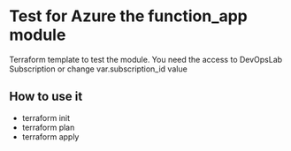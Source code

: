 # Test for Azure the function_app module

Terraform template to test the module.
You need the access to DevOpsLab Subscription or change var.subscription_id value

## How to use it
- terraform init
- terraform plan
- terraform apply
